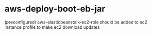 # aws-deploy-boot-eb-jar

(preconfigured) aws-elasticbeanstalk-ec2-role should be added to ec2 instance profile to make ec2 download updates